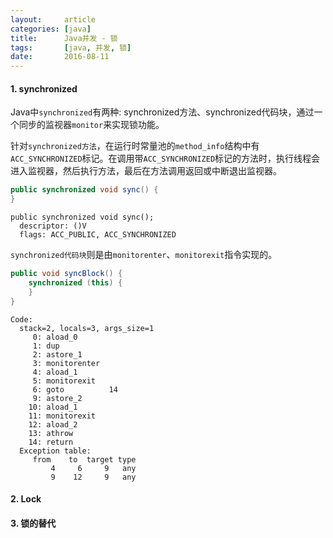 ```yaml
---
layout:     article
categories: [java]
title:      Java并发 - 锁
tags:       [java, 并发, 锁]
date:       2016-08-11
---
```


#### 1. synchronized

Java中`synchronized`有两种: synchronized方法、synchronized代码块，通过一个同步的监视器`monitor`来实现锁功能。

针对`synchronized方法`，在运行时常量池的`method_info`结构中有`ACC_SYNCHRONIZED`标记。在调用带`ACC_SYNCHRONIZED`标记的方法时，执行线程会进入监视器，然后执行方法，最后在方法调用返回或中断退出监视器。

```java
public synchronized void sync() {
}
```

```javap
public synchronized void sync();
  descriptor: ()V
  flags: ACC_PUBLIC, ACC_SYNCHRONIZED
```

`synchronized代码块`则是由`monitorenter`、`monitorexit`指令实现的。

```java
public void syncBlock() {
    synchronized (this) {
    }
}
```

```javap
Code:
  stack=2, locals=3, args_size=1
     0: aload_0
     1: dup
     2: astore_1
     3: monitorenter
     4: aload_1
     5: monitorexit
     6: goto          14
     9: astore_2
    10: aload_1
    11: monitorexit
    12: aload_2
    13: athrow
    14: return
  Exception table:
     from    to  target type
         4     6     9   any
         9    12     9   any
```

#### 2. Lock

#### 3. 锁的替代
